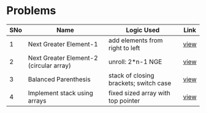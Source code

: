 # Problems

SNo | Name | Logic Used | Link |
----|------|------------|------|
1 | Next Greater Element-1 | add elements from right to left | [view](next_greater_element_1.cpp)
2 | Next Greater Element-2 (circular array) | unroll: 2*n-1 NGE| [view](next_greater_element_2.cpp)
3 | Balanced Parenthesis | stack of closing brackets; switch case | [view](balanced_parenthesis.cpp)
4 | Implement stack using arrays | fixed sized array with top pointer | [view](stack_array.cpp) 